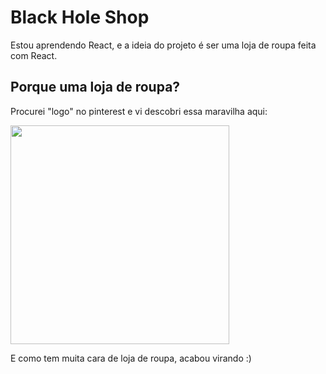 # Black Hole Shop

Estou aprendendo React, e a ideia do projeto é ser uma loja de roupa feita com React.

## Porque uma loja de roupa?

Procurei "logo" no pinterest e vi descobri essa maravilha aqui:

<img src="public/images/logo-with-background.png" width=350>

E como tem muita cara de loja de roupa, acabou virando :)